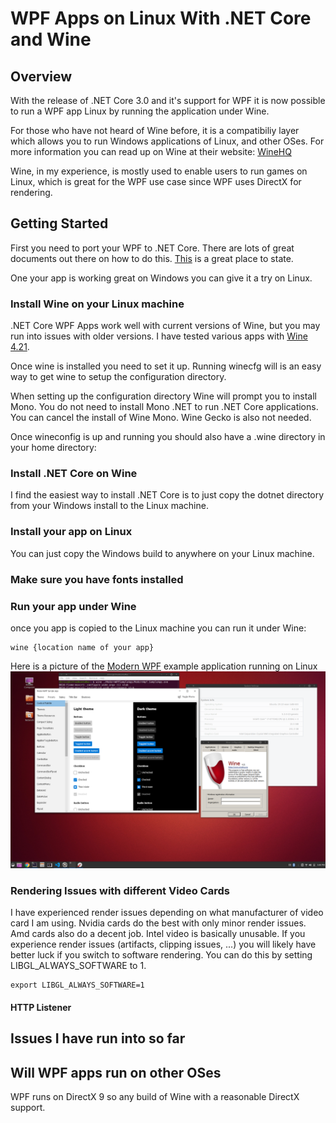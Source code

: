 # WPF Apps on Linux With .NET Core and Wine

## Overview

With the release of .NET Core 3.0 and it's support for WPF it is now possible to run a WPF app Linux by running the application under Wine.

For those who have not heard of Wine before, it is a compatibiliy layer which allows you to run Windows applications of Linux, and other OSes.
For more information you can read up on Wine at their website: [WineHQ](https://www.winehq.org/)

Wine, in my experience, is mostly used to enable users to run games on Linux, which is great for the WPF use case since WPF uses DirectX for rendering.

## Getting Started

First you need to port your WPF to .NET Core.  There are lots of great documents out there on how to do this. [This](https://docs.microsoft.com/en-us/dotnet/desktop-wpf/migration/convert-project-from-net-framework) is a great place to state.

One your app is working great on Windows you can give it a try on Linux.

### Install Wine on your Linux machine

.NET Core WPF Apps work well with current versions of Wine, but you may run into issues with older versions.  I have tested various apps with [Wine 4.21](https://www.winehq.org/news/2019112901).

Once wine is installed you need to set it up.  Running winecfg will is an easy way to get wine to setup the configuration directory.

When setting up the configuration directory Wine will prompt you to install Mono.  You do not need to install Mono .NET to run .NET Core applications.  You can cancel the install of Wine Mono.  Wine Gecko is also not needed.

Once wineconfig is up and running you should also have a .wine directory in your home directory:

### Install .NET Core on Wine

I find the easiest way to install .NET Core is to just copy the dotnet directory from your Windows install to the Linux machine.

### Install your app on Linux

You can just copy the Windows build to anywhere on your Linux machine.

### Make sure you have fonts installed

### Run your app under Wine

once you app is copied to the Linux machine you can run it under Wine:

```
wine {location name of your app}
```

Here is a picture of the [Modern WPF](https://github.com/Kinnara/ModernWpf) example application running on Linux
![](ModernWPFSampleApp.png)

### Rendering Issues with different Video Cards

I have experienced render issues depending on what manufacturer of video card I am using.
Nvidia cards do the best with only minor render issues.  Amd cards also do a decent job.  Intel video is basically unusable.  If you experience render issues (artifacts, clipping issues, ...) you will likely have better luck if you switch to software rendering.  You can do this by setting LIBGL_ALWAYS_SOFTWARE to 1.

``` text
export LIBGL_ALWAYS_SOFTWARE=1
```

#### HTTP Listener

## Issues I have run into so far

## Will WPF apps run on other OSes

WPF runs on DirectX 9 so any build of Wine with a reasonable DirectX support.